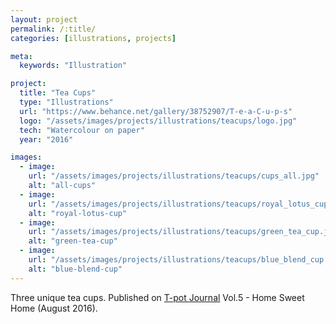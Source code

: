 ```yaml
---
layout: project
permalink: /:title/
categories: [illustrations, projects]

meta:
  keywords: "Illustration"

project:
  title: "Tea Cups"
  type: "Illustrations"
  url: "https://www.behance.net/gallery/38752907/T-e-a-C-u-p-s"
  logo: "/assets/images/projects/illustrations/teacups/logo.jpg"
  tech: "Watercolour on paper"
  year: "2016"

images:
  - image:
    url: "/assets/images/projects/illustrations/teacups/cups_all.jpg"
    alt: "all-cups"
  - image:
    url: "/assets/images/projects/illustrations/teacups/royal_lotus_cup.jpg"
    alt: "royal-lotus-cup"
  - image:
    url: "/assets/images/projects/illustrations/teacups/green_tea_cup.jpg"
    alt: "green-tea-cup"
  - image:
    url: "/assets/images/projects/illustrations/teacups/blue_blend_cup.jpg"
    alt: "blue-blend-cup"
---
```


<p>Three unique tea cups. Published on <a href="http://tpotjournal.com/">T-pot Journal</a> Vol.5 - Home Sweet Home (August 2016).</p>
